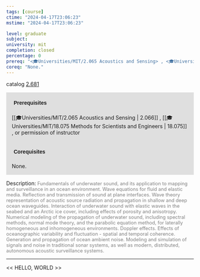 ```yaml
---
tags: [course]
ctime: "2024-04-17T23:06:23"
mstime: "2024-04-17T23:06:23"

level: graduate
subject: 
university: mit
completion: closed
percentage: 0
prereq: "<🎓Universities/MIT/2.065 Acoustics and Sensing> , <🎓Universities/MIT/18.075 Methods for Scientists and Engineers> , or permission of instructor"
coreq: "None."
---
```


catalog [2.681](http://student.mit.edu/catalog/m2b.html#2.681)

<span style="display: block; padding: 15px; background-color: rgb(100, 100, 100, 0.2);"><font id="m_prereq1906_0" style="display: block; font-family: Arial, sans-serif; font-weight: bold; padding: 5px">Prerequisites</font><br><span id="prereq1906_0">[[🎓Universities/MIT/2.065 Acoustics and Sensing | 2.066]] , [[🎓Universities/MIT/18.075 Methods for Scientists and Engineers | 18.075]] , or permission of instructor</span></span>
<span style="display: block; padding: 15px; background-color: rgb(100, 100, 100, 0.2);"><font id="m_coreq1906_0" style="display: block; font-family: Arial, sans-serif; font-weight: bold; padding: 5px">Corequisites</font><br><span id="coreq1906_0">None.</span></span>

<font style="">Description:</font>
<font style="color: grey; font-size: 0.8rem;">Fundamentals of underwater sound, and its application to mapping and surveillance in an ocean environment. Wave equations for fluid and elastic media. Reflection and transmission of sound at plane interfaces. Wave theory representation of acoustic source radiation and propagation in shallow and deep ocean waveguides. Interaction of underwater sound with elastic waves in the seabed and an Arctic ice cover, including effects of porosity and anisotropy. Numerical modeling of the propagation of underwater sound, including spectral methods, normal mode theory, and the parabolic equation method, for laterally homogeneous and inhomogeneous environments. Doppler effects. Effects of oceanographic variability and fluctuation - spatial and temporal coherence. Generation and propagation of ocean ambient noise. Modeling and simulation of signals and noise in traditional sonar systems, as well as modern, distributed, autonomous acoustic surveillance systems.</font>



---

<< HELLO, WORLD >>
